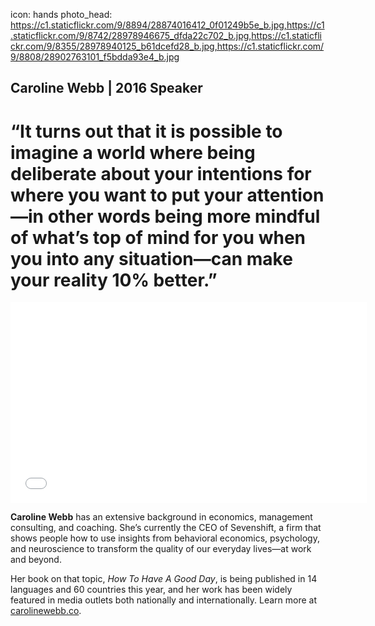 icon: hands
photo_head: https://c1.staticflickr.com/9/8894/28874016412_0f01249b5e_b.jpg,https://c1.staticflickr.com/9/8742/28978946675_dfda22c702_b.jpg,https://c1.staticflickr.com/9/8355/28978940125_b61dcefd28_b.jpg,https://c1.staticflickr.com/9/8808/28902763101_f5bdda93e4_b.jpg

## Caroline Webb | 2016 Speaker 

# “It turns out that it is possible to imagine a world where being deliberate about your intentions for where you want to put your attention—in other words being more mindful of what’s top of mind for you when you into any situation—can make your reality 10% better.”

<div class="zig-zags_blue"></div>

<iframe src="//player.vimeo.com/video/182628420?byline=0&amp;portrait=0&amp;color=adbf27" width="570" height="321" frameborder="0" webkitallowfullscreen mozallowfullscreen allowfullscreen></iframe>

<div class="line-canvas"></div>

**Caroline Webb** has an extensive background in economics, management consulting, and coaching. She’s currently the CEO of Sevenshift, a firm that shows people how to use insights from behavioral economics, psychology, and neuroscience to transform the quality of our everyday lives—at work and beyond.

Her book on that topic, *How To Have A Good Day*, is being published in 14 languages and 60 countries this year, and her work has been widely featured in media outlets both nationally and internationally. Learn more at [carolinewebb.co](http://carolinewebb.co/).


